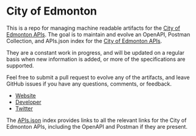 # City of EdmontonThis is a repo for managing machine readable artifacts for the [City of Edmonton APIs](https://data.edmonton.ca/). The goal is to maintain and evolve an OpenAPI, Postman Collection, and APIs.json index for the [City of Edmonton APIs](https://data.edmonton.ca/).They are a constant work in progress, and will be updated on a regular basis when new information is added, or more of the specifications are supported.Feel free to submit a pull request to evolve any of the artifacts, and leave GitHub issues if you have any questions, comments, or feedback.- [Website](https://data.edmonton.ca/)- [Developer](https://data.edmonton.ca/)- [Twitter](https://twitter.com/CityofEdmonton)The [APIs.json](https://github.com/api-evangelist/city-of-edmonton/blob/master/apis.json) index provides links to all the relevant links for the City of Edmonton APIs, including the OpenAPI and Postman if they are present.